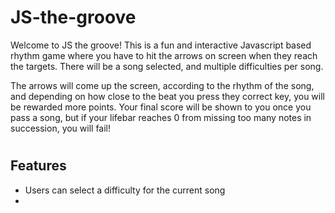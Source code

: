 # JS-the-groove
  Welcome to JS the groove! This is a fun and interactive Javascript based rhythm game where you have to hit the arrows on screen when they reach the targets. There will be a song selected, and multiple difficulties per song.
  
  The arrows will come up the screen, according to the rhythm of the song, and depending on how close to the beat you press they correct key, you will be rewarded more points. Your final score will be shown to you once you pass a song, but if your lifebar reaches 0 from missing too many notes in succession, you will fail!
#
## Features

- Users can select a difficulty for the current song
- 